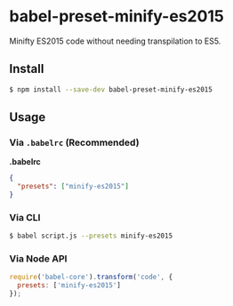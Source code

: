 babel-preset-minify-es2015
==========================

Minifty ES2015 code without needing transpilation to ES5.

## Install

```sh
$ npm install --save-dev babel-preset-minify-es2015
```

## Usage

### Via `.babelrc` (Recommended)

**.babelrc**

```json
{
  "presets": ["minify-es2015"]
}
```

### Via CLI

```sh
$ babel script.js --presets minify-es2015 
```

### Via Node API

```javascript
require('babel-core').transform('code', {
  presets: ['minify-es2015']
});
```
